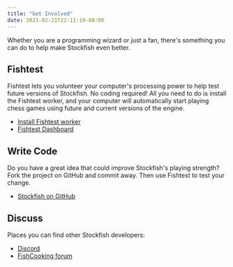 ```yaml
---
title: "Get Involved"
date: 2021-02-21T22:11:19-08:00
---
```


Whether you are a programming wizard or just a fan, there's something you can do to help make Stockfish even better.

## Fishtest

Fishtest lets you volunteer your computer's processing power to help
test future versions of Stockfish. No coding required! All you need to
do is install the Fishtest worker, and your computer will automatically
start playing chess games using future and current versions of the
engine.

- [Install Fishtest worker](https://github.com/glinscott/fishtest/wiki/Running-the-worker:-overview)
- [Fishtest Dashboard](http://tests.stockfishchess.org/tests)

## Write Code

Do you have a great idea that could improve Stockfish\'s playing
strength? Fork the project on GitHub and commit away. Then use Fishtest
to test your change.

- [Stockfish on
GitHub](https://github.com/official-stockfish/Stockfish)

## Discuss

Places you can find other Stockfish developers:

- [Discord](https://discord.gg/GWDRS3kU6R)
- [FishCooking forum](https://groups.google.com/forum/?fromgroups=#!forum/fishcooking)

